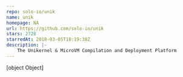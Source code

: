 ```yaml
---
repo: solo-io/unik
name: unik
homepage: NA
url: https://github.com/solo-io/unik
stars: 2728
starredAt: 2018-03-05T18:19:38Z
description: |-
    The Unikernel & MicroVM Compilation and Deployment Platform
---
```


[object Object]
